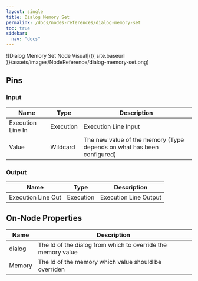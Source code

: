 ```yaml
---
layout: single
title: Dialog Memory Set
permalink: /docs/nodes-references/dialog-memory-set
toc: true
sidebar:
  nav: "docs"
---
```



![Dialog Memory Set Node Visual]({{ site.baseurl }}/assets/images/NodeReference/dialog-memory-set.png)

## Pins

### Input

| Name | Type | Description |
| --- | --- | --- |
| Execution Line In | Execution | Execution Line Input |
| Value | Wildcard | The new value of the memory (Type depends on what has been configured) |

### Output

| Name | Type | Description |
| --- | --- | --- |
| Execution Line Out | Execution | Execution Line Output |

## On-Node Properties

| Name | Description |
| --- | --- |
| dialog | The Id of the dialog from which to override the memory value |
| Memory | The Id of the memory which value should be overriden |